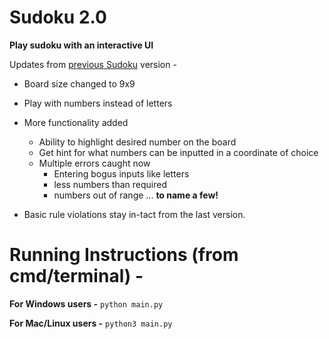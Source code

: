 # Sudoku 2.0
**Play sudoku with an interactive UI** 

Updates from [previous Sudoku](https://github.com/JustHarsh/sudoku-python) version - 

- Board size changed to 9x9
- Play with numbers instead of letters
- More functionality added
  - Ability to highlight desired number on the board
  - Get hint for what numbers can be inputted in a coordinate of choice
  - Multiple errors caught now
    - Entering bogus inputs like letters
    - less numbers than required
    - numbers out of range ... **to name a few!**
    
- Basic rule violations stay in-tact from the last version.

# Running Instructions (from cmd/terminal) - 

**For Windows users -**
```python main.py```

**For Mac/Linux users -**
```python3 main.py```


